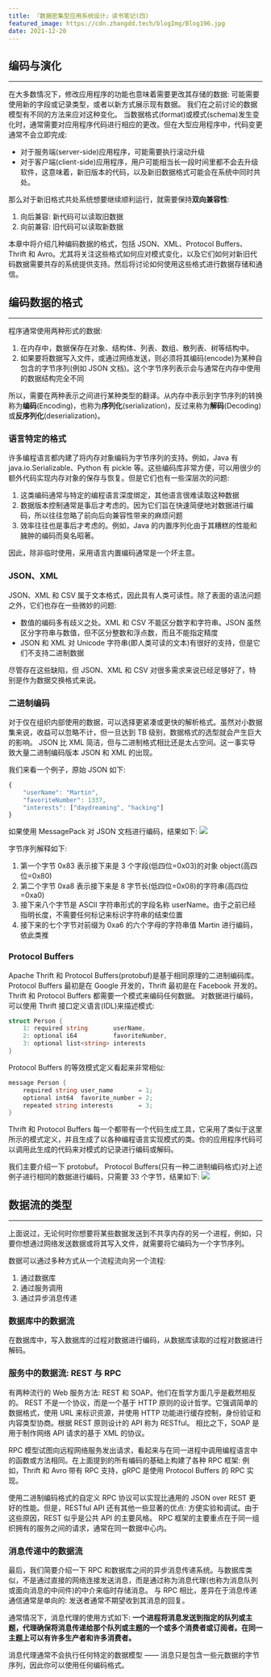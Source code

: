 ```yaml
---
title: 『数据密集型应用系统设计』读书笔记(四)
featured_image: https://cdn.zhangdd.tech/blogImg/Blog196.jpg
date: 2021-12-20
---
```


## 编码与演化
***  
在大多数情况下，修改应用程序的功能也意味着需要更改其存储的数据: 可能需要使用新的字段或记录类型，或者以新方式展示现有数据。
我们在之前讨论的数据模型有不同的方法来应对这种变化。
当数据格式(format)或模式(schema)发生变化时，通常需要对应用程序代码进行相应的更改。但在大型应用程序中，代码变更通常不会立即完成: 
- 对于服务端(server-side)应用程序，可能需要执行滚动升级
- 对于客户端(client-side)应用程序，用户可能相当长一段时间里都不会去升级软件，这意味着，新旧版本的代码，以及新旧数据格式可能会在系统中同时共处。

那么对于新旧格式共处系统想要继续顺利运行，就需要保持**双向兼容性**: 
1. 向后兼容: 新代码可以读取旧数据
2. 向前兼容: 旧代码可以读取新数据

本章中将介绍几种编码数据的格式，包括 JSON、XML、Protocol Buffers、Thrift 和 Avro。尤其将关注这些格式如何应对模式变化，以及它们如何对新旧代码数据需要共存的系统提供支持。然后将讨论如何使用这些格式进行数据存储和通信。

## 编码数据的格式
***  
程序通常使用两种形式的数据: 
1. 在内存中，数据保存在对象、结构体、列表、数组、散列表、树等结构中。
2. 如果要将数据写入文件，或通过网络发送，则必须将其编码(encode)为某种自包含的字节序列(例如 JSON 文档)。这个字节序列表示会与通常在内存中使用的数据结构完全不同

所以，需要在两种表示之间进行某种类型的翻译。从内存中表示到字节序列的转换称为**编码**(Encoding)，也称为**序列化**(serialization)，反过来称为**解码**(Decoding)或**反序列化**(deserialization)。

### 语言特定的格式
许多编程语言都内建了将内存对象编码为字节序列的支持。例如，Java 有 java.io.Serializable、Python 有 pickle 等。这些编码库非常方便，可以用很少的额外代码实现内存对象的保存与恢复。但是它们也有一些深层次的问题: 
1. 这类编码通常与特定的编程语言深度绑定，其他语言很难读取这种数据
2. 数据版本控制通常是事后才考虑的。因为它们旨在快速简便地对数据进行编码，所以往往忽略了前向后向兼容性带来的麻烦问题
3. 效率往往也是事后才考虑的。例如，Java 的内置序列化由于其糟糕的性能和臃肿的编码而臭名昭著。

因此，除非临时使用，采用语言内置编码通常是一个坏主意。

### JSON、XML
JSON、XML 和 CSV 属于文本格式，因此具有人类可读性。除了表面的语法问题之外，它们也存在一些微妙的问题: 
- 数值的编码多有歧义之处。XML 和 CSV 不能区分数字和字符串。JSON 虽然区分字符串与数值，但不区分整数和浮点数，而且不能指定精度
- JSON 和 XML 对 Unicode 字符串(即人类可读的文本)有很好的支持，但是它们不支持二进制数据

尽管存在这些缺陷，但 JSON、XML 和 CSV 对很多需求来说已经足够好了，特别是作为数据交换格式来说。

### 二进制编码
对于仅在组织内部使用的数据，可以选择更紧凑或更快的解析格式。虽然对小数据集来说，收益可以忽略不计，但一旦达到 TB 级别，数据格式的选型就会产生巨大的影响。
JSON 比 XML 简洁，但与二进制格式相比还是太占空间。这一事实导致大量二进制编码版本 JSON 和 XML 的出现。

我们来看一个例子，原始 JSON 如下: 
``` javascript
{
    "userName": "Martin",
    "favoriteNumber": 1337,
    "interests": ["daydreaming", "hacking"]
}
```

如果使用 MessagePack 对 JSON 文档进行编码，结果如下: 
![](https://cdn.zhangdd.tech/contentImg/ddia/fig4-1.png)

字节序列解释如下: 
1. 第一个字节 0x83 表示接下来是 3 个字段(低四位=0x03)的对象 object(高四位=0x80)
2. 第二个字节 0xa8 表示接下来是 8 字节长(低四位=0x08)的字符串(高四位=0xa0)
3. 接下来八个字节是 ASCII 字符串形式的字段名称 userName。由于之前已经指明长度，不需要任何标记来标识字符串的结束位置
4. 接下来的七个字节对前缀为 0xa6 的六个字母的字符串值 Martin 进行编码，依此类推

### Protocol Buffers
Apache Thrift 和 Protocol Buffers(protobuf)是基于相同原理的二进制编码库。Protocol Buffers 最初是在 Google 开发的，Thrift 最初是在 Facebook 开发的。
Thrift 和 Protocol Buffers 都需要一个模式来编码任何数据。
对数据进行编码，可以使用 Thrift 接口定义语言(IDL)来描述模式: 
``` csharp
struct Person {
    1: required string       userName,
    2: optional i64          favoriteNumber,
    3: optional list<string> interests
}
```

Protocol Buffers 的等效模式定义看起来非常相似: 
``` csharp
message Person {
    required string user_name       = 1;
    optional int64  favorite_number = 2;
    repeated string interests       = 3;
}
```

Thrift 和 Protocol Buffers 每一个都带有一个代码生成工具，它采用了类似于这里所示的模式定义，并且生成了以各种编程语言实现模式的类。你的应用程序代码可以调用此生成的代码来对模式的记录进行编码或解码。

我们主要介绍一下 protobuf。
Protocol Buffers(只有一种二进制编码格式)对上述例子进行相同的数据进行编码，只需要 33 个字节，结果如下: 
![](https://cdn.zhangdd.tech/contentImg/ddia/fig4-4.png)

## 数据流的类型
***  
上面说过，无论何时你想要将某些数据发送到不共享内存的另一个进程，例如，只要你想通过网络发送数据或将其写入文件，就需要将它编码为一个字节序列。

数据可以通过多种方式从一个流程流向另一个流程: 
1. 通过数据库
2. 通过服务调用
3. 通过异步消息传递

### 数据库中的数据流
在数据库中，写入数据库的过程对数据进行编码，从数据库读取的过程对数据进行解码。

### 服务中的数据流: REST 与 RPC
有两种流行的 Web 服务方法: REST 和 SOAP。他们在哲学方面几乎是截然相反的。
REST 不是一个协议，而是一个基于 HTTP 原则的设计哲学。它强调简单的数据格式，使用 URL 来标识资源，并使用 HTTP 功能进行缓存控制，身份验证和内容类型协商。根据 REST 原则设计的 API 称为 RESTful。
相比之下，SOAP 是用于制作网络 API 请求的基于 XML 的协议。

RPC 模型试图向远程网络服务发出请求，看起来与在同一进程中调用编程语言中的函数或方法相同。在上面提到的所有编码的基础上构建了各种 RPC 框架: 例如，Thrift 和 Avro 带有 RPC 支持，gRPC 是使用 Protocol Buffers 的 RPC 实现。

使用二进制编码格式的自定义 RPC 协议可以实现比通用的 JSON over REST 更好的性能。但是，RESTful API 还有其他一些显著的优点: 方便实验和调试。由于这些原因，REST 似乎是公共 API 的主要风格。 RPC 框架的主要重点在于同一组织拥有的服务之间的请求，通常在同一数据中心内。

### 消息传递中的数据流
最后，我们简要介绍一下 RPC 和数据库之间的异步消息传递系统。与数据库类似，不是通过直接的网络连接发送消息，而是通过称为消息代理(也称为消息队列或面向消息的中间件)的中介来临时存储消息。
与 RPC 相比，差异在于消息传递通信通常是单向的: 发送者通常不期望收到其消息的回复。

通常情况下，消息代理的使用方式如下: **一个进程将消息发送到指定的队列或主题，代理确保将消息传递给那个队列或主题的一个或多个消费者或订阅者。在同一主题上可以有许多生产者和许多消费者。**

消息代理通常不会执行任何特定的数据模型 —— 消息只是包含一些元数据的字节序列，因此你可以使用任何编码格式。